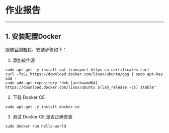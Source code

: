 # 作业报告
***

## 1. 安装配置Docker
跟随[官网教程](https://store.docker.com/editions/community/docker-ce-server-ubuntu?tab=description)，安装步骤如下：

1. 添加软件源

```
sudo apt-get -y install apt-transport-https ca-certificates curl
curl -fsSL https://download.docker.com/linux/ubuntu/gpg | sudo apt-key add -
sudo add-apt-repository "deb [arch=amd64] https://download.docker.com/linux/ubuntu $(lsb_release -cs) stable"
```
2. 下载 Docker CE
```
sudo apt-get -y install docker-ce
```
3. 测试 Docker CE 是否正确安装
```
sudo docker run hello-world
```

